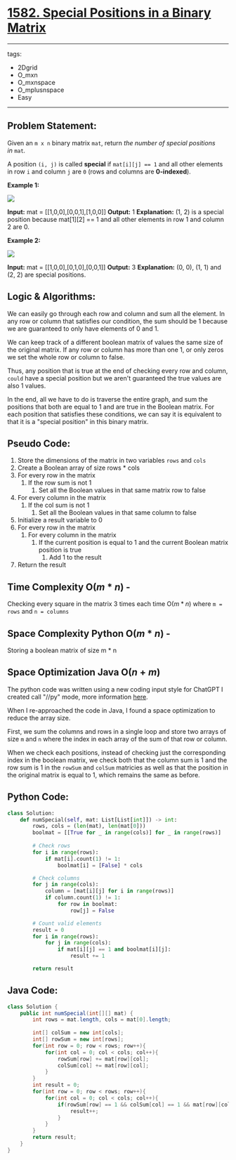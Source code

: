 # [1582. Special Positions in a Binary Matrix](https://leetcode.com/problems/special-positions-in-a-binary-matrix/)

---
tags:
  - 2Dgrid
  - O_mxn
  - O_mxnspace
  - O_mplusnspace
  - Easy
---
## Problem Statement: 

Given an `m x n` binary matrix `mat`, return _the number of special positions in_ `mat`_._

A position `(i, j)` is called **special** if `mat[i][j] == 1` and all other elements in row `i` and column `j` are `0` (rows and columns are **0-indexed**).

**Example 1:**

![](https://assets.leetcode.com/uploads/2021/12/23/special1.jpg)

**Input:** mat = [[1,0,0],[0,0,1],[1,0,0]]
**Output:** 1
**Explanation:** (1, 2) is a special position because mat[1][2] == 1 and all other elements in row 1 and column 2 are 0.

**Example 2:**

![](https://assets.leetcode.com/uploads/2021/12/24/special-grid.jpg)

**Input:** mat = [[1,0,0],[0,1,0],[0,0,1]]
**Output:** 3
**Explanation:** (0, 0), (1, 1) and (2, 2) are special positions.

## Logic & Algorithms:

We can easily go through each row and column and sum all the element. In any row or column that satisfies our condition, the sum should be 1 because we are guaranteed to only have elements of 0 and 1.  

We can keep track of a different boolean matrix of values the same size of the original matrix. If any row or column has more than one 1, or only zeros we set the whole row or column to false. 

Thus, any position that is true at the end of checking every row and column, `could` have a special position but we aren't guaranteed the true values are also 1 values.

In the end, all we have to do is traverse the entire graph, and sum the positions that both are equal to 1 and are true in the Boolean matrix. For each position that satisfies these conditions, we can say it is equivalent to that it is a "special position" in this binary matrix.

## Pseudo Code:

1. Store the dimensions of the matrix in two variables `rows` and `cols`
2. Create a Boolean array of size rows * cols
3. For every row in the matrix
	1. If the row sum is not 1
		1. Set all the Boolean values in that same matrix row to false
4. For every column in the matrix
	1. If the col sum is not 1
		1. Set all the Boolean values in that same column to false
5. Initialize a result variable to 0
6. For every row in the matrix
	1. For every column in the matrix
		1. If the current position is equal to 1 and the current Boolean matrix position is true
			1. Add 1 to the result
7. Return the result
## Time Complexity O($m*n$) - 

Checking every square in the matrix 3 times each time O($m*n$) where `m = rows` and `n = columns`
## Space Complexity Python O($m*n$) - 

Storing a boolean matrix of size m * n 

## Space Optimization Java O($n + m$)

The python code was written using a new coding input style for ChatGPT I created call "//py" mode, more information [here](https://harrisgreenstein.com/blog).

When I re-approached the code in Java, I found a space optimization to reduce the array size. 

First, we sum the columns and rows in a single loop and store two arrays of size `m` and `n` where the index in each array of the sum of that row or column.

When we check each positions, instead of checking just the corresponding index in the boolean matrix, we check both that the column sum is 1 and the row sum is 1 in the `rowSum` and `colSum` matricies as well as that the position in the original matrix is equal to 1, which remains the same as before. 

## Python Code:

```python
class Solution:
    def numSpecial(self, mat: List[List[int]]) -> int:
        rows, cols = (len(mat), len(mat[0]))
        boolmat = [[True for _ in range(cols)] for _ in range(rows)]
             
        # Check rows
        for i in range(rows):
            if mat[i].count(1) != 1:
                boolmat[i] = [False] * cols

        # Check columns
        for j in range(cols):
            column = [mat[i][j] for i in range(rows)]
            if column.count(1) != 1:
                for row in boolmat:
                    row[j] = False

        # Count valid elements
        result = 0
        for i in range(rows):
            for j in range(cols):
                if mat[i][j] == 1 and boolmat[i][j]:
                    result += 1

        return result
```

## Java Code:

```java
class Solution {
    public int numSpecial(int[][] mat) {
        int rows = mat.length, cols = mat[0].length;
        
        int[] colSum = new int[cols];
        int[] rowSum = new int[rows];
        for(int row = 0; row < rows; row++){
            for(int col = 0; col < cols; col++){
                rowSum[row] += mat[row][col];
                colSum[col] += mat[row][col];
            }
        }
        int result = 0;
        for(int row = 0; row < rows; row++){
            for(int col = 0; col < cols; col++){
                if(rowSum[row] == 1 && colSum[col] == 1 && mat[row][col] == 1){
                    result++;
                }
            }
        }
        return result; 
    }
}
```
